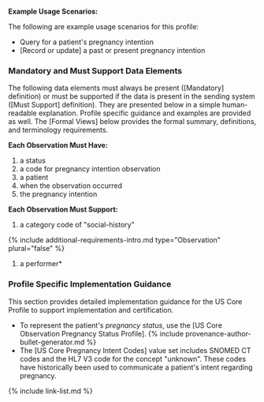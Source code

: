 

**Example Usage Scenarios:**

The following are example usage scenarios for this profile:

- Query for a patient's pregnancy intention
- [Record or update] a past or present pregnancy intention

### Mandatory and Must Support Data Elements

The following data elements must always be present ([Mandatory] definition) or must be supported if the data is present in the sending system ([Must Support] definition). They are presented below in a simple human-readable explanation. Profile specific guidance and examples are provided as well. The [Formal Views] below provides the formal summary, definitions, and terminology requirements.

**Each Observation Must Have:**

1. a status
2. a code for pregnancy intention observation
3. a patient
4. when the observation occurred
5. the pregnancy intention

**Each Observation Must Support:**

1. a category code of "social-history"

{% include additional-requirements-intro.md type="Observation" plural="false" %}

1. a performer*

### Profile Specific Implementation Guidance

This section provides detailed implementation guidance for the US Core Profile to support implementation and certification.

- To represent the patient's *pregnancy status*, use the [US Core Observation Pregnancy Status Profile].
{% include provenance-author-bullet-generator.md %}
- The [US Core Pregnancy Intent Codes] value set includes SNOMED CT codes and the HL7 V3 code for the concept "unknown". These codes have historically been used to communicate a patient's intent regarding pregnancy.

{% include link-list.md %}
